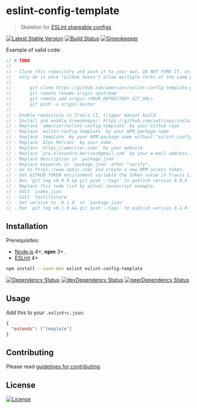 # eslint-config-template

> Skeleton for [ESLint shareable configs].

[![Latest Stable Version](https://img.shields.io/npm/v/eslint-config-template.svg)](https://www.npmjs.com/package/eslint-config-template)
[![Build Status](https://img.shields.io/travis/amercier/eslint-config-template/master.svg)](https://travis-ci.org/amercier/eslint-config-template)
[![Greenkeeper](https://badges.greenkeeper.io/amercier/eslint-config-template.svg)](https://github.com/amercier/eslint-config-template/issues?q=label%3Agreenkeeper)

Example of valid code:

```js
// # TODO
//
// - Clone this repository and push it to your own. DO NOT FORK IT, unless you are certain you will
//   only do it once (GitHub doesn't allow multiple forks of the same project on the same account).
//
//       git clone https://github.com/amercier/eslint-config-template.git <YOUR_REPOSITORY_NAME>
//       git remote rename origin upstream
//       git remote add origin <YOUR_REPOSITORY_GIT_URL>
//       git push -u origin master
//
// - Enable repository in Travis CI, trigger manual build
// - Install and enable Greenkeeper: https://github.com/settings/installations/51959
// - Replace `amercier/eslint-config-template` by your Github repo
// - Replace `eslint-config-template` by your NPM package name
// - Replace `template` by your NPM package name without "eslint-config-"
// - Replace `Alex Mercier` by your name.
// - Replace `https://amercier.com/` by your website.
// - Replace `pro.alexandre.mercier@gmail.com` by your e-mail address.
// - Replace description in `package.json`.
// - Replace keywords in `package.json` after "verify".
// - Go to https://www.npmjs.com/ and create a new NPM access token.
// - Set GITHUB_TOKEN environment variable the token value in Travis CI project settings.
// - Run `git tag v0.0.0 && git push --tags` to publish version 0.0.0
// - Replace this todo list by actual Javascript example.
// - Edit `index.json`
// - Edit `test/fixture`
// - Set version to `0.1.0` in `package.json`
// - Run `git tag v0.1.0 && git push --tags` to publish version 0.1.0
```

## Installation

Prerequisites:

- [Node.js] 4+, **npm** 3+.
- [ESLint] 4+

```sh
npm install --save-dev eslint eslint-config-template
```

[![Dependency Status](https://img.shields.io/david/amercier/eslint-config-template.svg)](https://david-dm.org/amercier/eslint-config-template)
[![devDependency Status](https://img.shields.io/david/dev/amercier/eslint-config-template.svg)](https://david-dm.org/amercier/eslint-config-template#info=devDependencies)
[![peerDependency Status](https://img.shields.io/david/peer/amercier/eslint-config-template.svg)](https://david-dm.org/amercier/eslint-config-template#info=devDependencies)

## Usage

Add this to your `.eslintrc.json`:

```json
{
  "extends": ["template"]
}
```

## Contributing

Please read [guidelines for contributing].

## License

[![License](https://img.shields.io/npm/l/eslint-config-template.svg)][license]

[eslint shareable configs]: https://eslint.org/docs/developer-guide/shareable-configs
[node.js]: https://nodejs.org/
[eslint]: https://eslint.org/
[guidelines for contributing]: CONTRIBUTING.md
[license]: LICENSE.md
